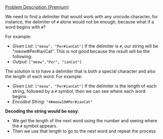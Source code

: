 [Problem Description (Premium)](https://leetcode.com/problems/encode-and-decode-strings/description/)


We need to find a delimiter that would work with any unicode character, for instance, the delimiter of `#` alone would not be enough, because what if a word begins with `#`?

For example:
- *Given List*: `["meow", "Per#ianCat"]`
If the delimiter is `#`, our string will be "meow#Per#ianCat". This is not good because the result will be the following:
- *Output*: `["meow","Per", "ianCat"]`

The solution is to have a delimiter that is both a special character and also the length of each word.
For example:
- *Given List*: `["meow", "Per#ianCat"]`
If the delimiter is the length of each string, followed by a `#` symbol, then we can see where each word begins.
- *Encoded String*: `"4#meow10#Per#ianCat"`

**Decoding the string would be easy**:
- We get the length of the next word using the number and seeing where the `#` symbol appears. 
- Then we use that length to go to the next word and repeat the process


